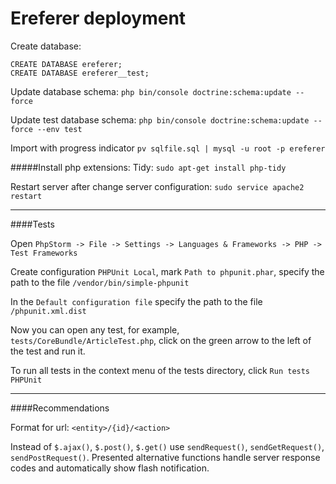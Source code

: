 Ereferer deployment
==========
Create database:
```
CREATE DATABASE ereferer;
CREATE DATABASE ereferer__test;
```

Update database schema:
`php bin/console doctrine:schema:update --force`

Update test database schema: 
`php bin/console doctrine:schema:update --force --env test`

Import with progress indicator 
`pv sqlfile.sql | mysql -u root -p ereferer`

#####Install php extensions:
Tidy: 
`sudo apt-get install php-tidy`

Restart server after change server configuration: 
`sudo service apache2 restart`
________________________
####Tests

Open `PhpStorm -> File -> Settings -> Languages & Frameworks -> PHP -> Test Frameworks`

Create configuration `PHPUnit Local`, mark `Path to phpunit.phar`, specify the path to the file `/vendor/bin/simple-phpunit`

In the `Default configuration file` specify the path to the file `/phpunit.xml.dist`

Now you can open any test, for example, `tests/CoreBundle/ArticleTest.php`, click on the green arrow to the left of the test and run it. 

To run all tests in the context menu of the tests directory, click `Run tests PHPUnit`


________________________
####Recommendations

Format for url: `<entity>/{id}/<action>`

Instead of `$.ajax()`, `$.post()`, `$.get()` use `sendRequest()`, `sendGetRequest()`, `sendPostRequest()`. Presented alternative functions handle server response codes and automatically show flash notification.



